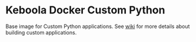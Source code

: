 # Keboola Docker Custom Python
Base image for Custom Python applications. See [wiki](https://sites.google.com/a/keboola.com/wiki/home/keboola-connection/devel-space/integrating-with-kbc/custom-applications) for more details about building custom applications.
